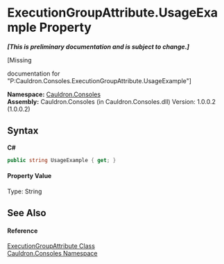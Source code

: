 # ExecutionGroupAttribute.UsageExample Property 
 _**\[This is preliminary documentation and is subject to change.\]**_

\[Missing <summary> documentation for "P:Cauldron.Consoles.ExecutionGroupAttribute.UsageExample"\]

**Namespace:**&nbsp;<a href="N_Cauldron_Consoles">Cauldron.Consoles</a><br />**Assembly:**&nbsp;Cauldron.Consoles (in Cauldron.Consoles.dll) Version: 1.0.0.2 (1.0.0.2)

## Syntax

**C#**<br />
``` C#
public string UsageExample { get; }
```


#### Property Value
Type: String

## See Also


#### Reference
<a href="T_Cauldron_Consoles_ExecutionGroupAttribute">ExecutionGroupAttribute Class</a><br /><a href="N_Cauldron_Consoles">Cauldron.Consoles Namespace</a><br />